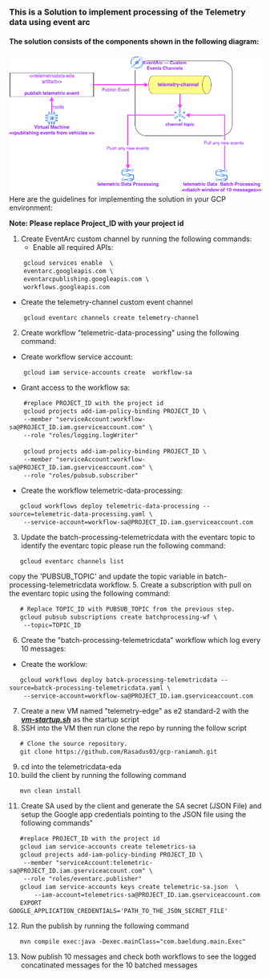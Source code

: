 ### This is a Solution to implement  processing of the Telemetry data  using event arc
#### The solution consists of the components shown in the following diagram:
![solution high level blueprint](Telemetric-data-processing.png)
Here are the guidelines for implementing the solution in your GCP environment:

**Note: Please replace Project_ID with your project id**

1. Create EventArc custom channel  by running the following commands:
   - Enable all required APIs:
``` 
    gcloud services enable  \
    eventarc.googleapis.com \
    eventarcpublishing.googleapis.com \
    workflows.googleapis.com
   ```
- Create the telemetry-channel custom event channel
```
    gcloud eventarc channels create telemetry-channel
```
2. Create workflow "telemetric-data-processing" using the following command:
- Create workflow service account:
```
    gcloud iam service-accounts create  workflow-sa
```
- Grant access to the workflow sa:
```
    #replace PROJECT_ID with the project id
    gcloud projects add-iam-policy-binding PROJECT_ID \
    --member "serviceAccount:workflow-sa@PROJECT_ID.iam.gserviceaccount.com" \
    --role "roles/logging.logWriter"
    
    gcloud projects add-iam-policy-binding PROJECT_ID \
    --member "serviceAccount:workflow-sa@PROJECT_ID.iam.gserviceaccount.com" \
    --role "roles/pubsub.subscriber"
```
- Create the workflow telemetric-data-processing:
```
   gcloud workflows deploy telemetric-data-processing --source=telemetric-data-processing.yaml \
    --service-account=workflow-sa@PROJECT_ID.iam.gserviceaccount.com
```
3. Update the batch-processing-telemetricdata with the eventarc topic to identify the eventarc topic please run the following command:
```
   gcloud eventarc channels list
```
copy the 'PUBSUB_TOPIC' and update the topic variable in batch-processing-telemetricdata workflow.
5. Create a subscription with pull on the eventarc topic using the following command:
```
   # Replace TOPIC_ID with PUBSUB_TOPIC from the previous step.
   gcloud pubsub subscriptions create batchprocessing-wf \
    --topic=TOPIC_ID
```
6. Create the "batch-processing-telemetricdata" workflow which log every 10 messages:
- Create the worklow:
```
   gcloud workflows deploy batck-processing-telemetricdata --source=batck-processing-telemetricdata.yaml \
    --service-account=workflow-sa@PROJECT_ID.iam.gserviceaccount.com
```
7. Create a new VM named "telemetry-edge" as e2 standard-2 with the  ***[vm-startup.sh](vm-startup.sh)*** as the startup script
8. SSH into the VM then run clone the repo by running the follow script
```
   # Clone the source repository.
   git clone https://github.com/Rasadus03/gcp-raniamoh.git
```
9. cd into the telemetricdata-eda
10. build the client by running the following command
```
   mvn clean install
```
11. Create SA used by the client and generate the SA secret (JSON File) and setup the Google app credentials pointing to the JSON file using the following commands"
```
   #replace PROJECT_ID with the project id
   gcloud iam service-accounts create telemetrics-sa
   gcloud projects add-iam-policy-binding PROJECT_ID \
    --member "serviceAccount:telemetric-sa@PROJECT_ID.iam.gserviceaccount.com" \
    --role "roles/eventarc.publisher"
   gcloud iam service-accounts keys create telemetric-sa.json  \
       --iam-account=telemetrics-sa@PROJECT_ID.iam.gserviceaccount.com
   EXPORT GOOGLE_APPLICATION_CREDENTIALS='PATH_TO_THE_JSON_SECRET_FILE'
```
12. Run the publish by running the following command
```
   mvn compile exec:java -Dexec.mainClass="com.baeldung.main.Exec"
```
13. Now publish 10 messages and check both workflows to see the logged concatinated messages for the 10 batched messages 
